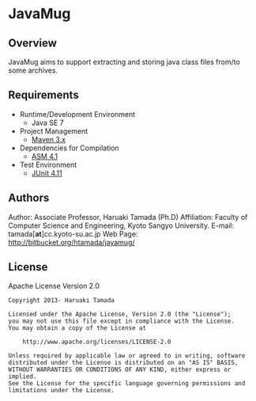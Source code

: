 JavaMug
=======

Overview
--------

JavaMug aims to support extracting and storing java class files
from/to some archives.

Requirements
------------

* Runtime/Development Environment
    * Java SE 7
* Project Management
    * [Maven 3.x](http://maven.apache.org/)
* Dependencies for Compilation
    * [ASM 4.1](http://asm.objectweb.org/)
* Test Environment
    * [JUnit 4.11](http://www.junit.org/)

Authors
-------

 Author: Associate Professor, Haruaki Tamada (Ph.D) 
 Affiliation: Faculty of Computer Science and Engineering, Kyoto Sangyo University.
 E-mail: tamada[__at__]cc.kyoto-su.ac.jp
 Web Page: http://bitbucket.org/htamada/javamug/

License
-------

Apache License Version 2.0

    Copyright 2013- Haruaki Tamada

    Licensed under the Apache License, Version 2.0 (the "License");
    you may not use this file except in compliance with the License.
    You may obtain a copy of the License at

        http://www.apache.org/licenses/LICENSE-2.0

    Unless required by applicable law or agreed to in writing, software
    distributed under the License is distributed on an "AS IS" BASIS,
    WITHOUT WARRANTIES OR CONDITIONS OF ANY KIND, either express or implied.
    See the License for the specific language governing permissions and
    limitations under the License.
